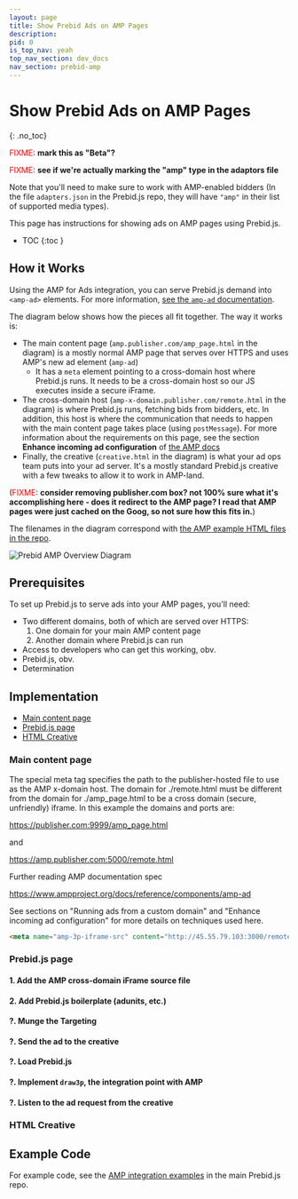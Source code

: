 ```yaml
---
layout: page
title: Show Prebid Ads on AMP Pages
description: 
pid: 0
is_top_nav: yeah
top_nav_section: dev_docs
nav_section: prebid-amp
---
```


<div class="bs-docs-section" markdown="1">

# Show Prebid Ads on AMP Pages
{: .no_toc}

<span style="color: rgb(255,0,0);">FIXME</span>: <strong>mark this as "Beta"?</strong>

<span style="color: rgb(255,0,0);">FIXME</span>: <strong>see if we're actually marking the "amp" type in the adaptors file</strong>

Note that you'll need to make sure to work with AMP-enabled bidders
(In the file `adapters.json` in the Prebid.js repo, they will have
`"amp"` in their list of supported media types).

This page has instructions for showing ads on AMP pages using Prebid.js.

* TOC
{:toc }

## How it Works

Using the AMP for Ads integration, you can serve Prebid.js demand into `<amp-ad>` elements.  For more information, [see the `amp-ad` documentation](https://www.ampproject.org/docs/reference/components/amp-ad).

The diagram below shows how the pieces all fit together.  The way it works is:

+ The main content page (`amp.publisher.com/amp_page.html` in the diagram) is a mostly normal AMP page that serves over HTTPS and uses AMP's new ad element (`amp-ad`)
    + It has a `meta` element pointing to a cross-domain host where Prebid.js runs.  It needs to be a cross-domain host so our JS executes inside a secure iFrame.
+ The cross-domain host (`amp-x-domain.publisher.com/remote.html` in the diagram) is where Prebid.js runs, fetching bids from bidders, etc.  In addition, this host is where the communication that needs to happen with the main content page takes place (using `postMessage`).  For more information about the requirements on this page, see the section **Enhance incoming ad configuration** of [the AMP docs](https://www.ampproject.org/docs/reference/components/amp-ad)
+ Finally, the creative (`creative.html` in the diagram) is what your ad ops team puts into your ad server.  It's a mostly standard Prebid.js creative with a few tweaks to allow it to work in AMP-land.

(<span style="color: rgb(255,0,0);">FIXME</span>: <strong>consider removing publisher.com box? not 100% sure what it's accomplishing here - does it redirect to the AMP page?  I read that AMP pages were just cached on the Goog, so not sure how this fits in.</strong>)

The filenames in the diagram correspond with [the AMP example HTML files in the repo](https://github.com/prebid/Prebid.js/tree/master/integrationExamples/gpt/amp).

![Prebid AMP Overview Diagram]({{site.github.url}}/assets/images/dev-docs/prebid-amp.png)

## Prerequisites

To set up Prebid.js to serve ads into your AMP pages, you'll need:

+ Two different domains, both of which are served over HTTPS:
  1. One domain for your main AMP content page
  2. Another domain where Prebid.js can run
+ Access to developers who can get this working, obv.
+ Prebid.js, obv.
+ Determination

## Implementation

+ [Main content page](#main-content-page)
+ [Prebid.js page](#prebid.js-page)
+ [HTML Creative](#html-creative)

<a name="main-content-page" />

### Main content page

The special meta tag specifies the path to the publisher-hosted file to use as the AMP x-domain host. The domain for ./remote.html must be different from the domain for ./amp_page.html to be a cross domain (secure, unfriendly) iframe.  In this example the domains and ports are:

https://publisher.com:9999/amp_page.html

and

https://amp.publisher.com:5000/remote.html


Further reading
AMP documentation <amp-ad> spec

https://www.ampproject.org/docs/reference/components/amp-ad

See sections on "Running ads from a custom domain" and "Enhance incoming ad configuration" for more details on techniques used here.

```html
<meta name="amp-3p-iframe-src" content="http://45.55.79.103:3000/remote.html">
```

<a name="prebid.js-page" />

### Prebid.js page

#### 1. Add the AMP cross-domain iFrame source file

<a name="html-creative" />

#### 2. Add Prebid.js boilerplate (adunits, etc.)

#### ?. Munge the Targeting

#### ?. Send the ad to the creative

#### ?. Load Prebid.js

#### ?. Implement `draw3p`, the integration point with AMP

#### ?. Listen to the ad request from the creative

### HTML Creative

## Example Code

For example code, see the [AMP integration examples](https://github.com/prebid/Prebid.js/tree/master/integrationExamples/gpt/amp) in the main Prebid.js repo.

</div>
